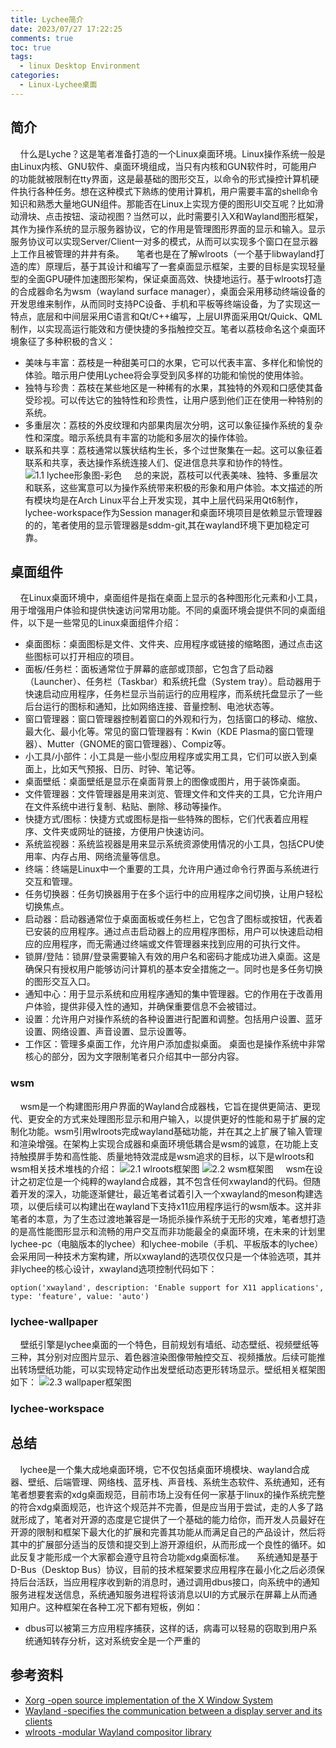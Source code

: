 ```yaml
---
title: Lychee简介
date: 2023/07/27 17:22:25
comments: true
toc: true
tags:
  - linux Desktop Environment
categories:
  - Linux-Lychee桌面
---
```


## 简介
&nbsp;&nbsp;&nbsp;&nbsp;什么是Lyche？这是笔者准备打造的一个Linux桌面环境。Linux操作系统一般是由Linux内核、GNU软件、桌面环境组成，当只有内核和GUN软件时，可能用户的功能就被限制在tty界面，这是最基础的图形交互，以命令的形式操控计算机硬件执行各种任务。想在这种模式下熟练的使用计算机，用户需要丰富的shell命令知识和熟悉大量地GUN组件。那能否在Linux上实现方便的图形UI交互呢？比如滑动滑块、点击按钮、滚动视图？当然可以，此时需要引入X和Wayland图形框架，其作为操作系统的显示服务器协议，它的作用是管理图形界面的显示和输入。显示服务协议可以实现Server/Client一对多的模式，从而可以实现多个窗口在显示器上工作且被管理的井井有条。
&nbsp;&nbsp;&nbsp;&nbsp;笔者也是在了解wlroots（一个基于libwayland打造的库）原理后，基于其设计和编写了一套桌面显示框架，主要的目标是实现轻量型的全面GPU硬件加速图形架构，保证桌面高效、快捷地运行。基于wlroots打造的合成器命名为wsm（wayland surface manager），桌面会采用移动终端设备的开发思维来制作，从而同时支持PC设备、手机和平板等终端设备，为了实现这一特点，底层和中间层采用C语言和Qt/C++编写，上层UI界面采用Qt/Quick、QML制作，以实现高运行能效和方便快捷的多指触控交互。笔者以荔枝命名这个桌面环境象征了多种积极的含义：
- 美味与丰富：荔枝是一种甜美可口的水果，它可以代表丰富、多样化和愉悦的体验。暗示用户使用Lychee将会享受到风多样的功能和愉悦的使用体验。
- 独特与珍贵：荔枝在某些地区是一种稀有的水果，其独特的外观和口感使其备受珍视。可以传达它的独特性和珍贵性，让用户感到他们正在使用一种特别的系统。
- 多重层次：荔枝的外皮纹理和内部果肉层次分明，这可以象征操作系统的复杂性和深度。暗示系统具有丰富的功能和多层次的操作体验。
- 联系和共享：荔枝通常以簇状结构生长，多个过世聚集在一起。这可以象征着联系和共享，表达操作系统连接人们、促进信息共享和协作的特性。
![1.1 lychee形象图-彩色](/img/lychee/lychee.svg)
&nbsp;&nbsp;&nbsp;&nbsp;总的来説，荔枝可以代表美味、独特、多重层次和联系，这些寓意可以为操作系统带来积极的形象和用户体验。本文描述的所有模块均是在Arch Linux平台上开发实现，其中上层代码采用Qt6制作，lychee-workspace作为Session manager和桌面环境项目是依赖显示管理器的的，笔者使用的显示管理器是sddm-git,其在wayland环境下更加稳定可靠。

## 桌面组件
&nbsp;&nbsp;&nbsp;&nbsp;在Linux桌面环境中，桌面组件是指在桌面上显示的各种图形化元素和小工具，用于增强用户体验和提供快速访问常用功能。不同的桌面环境会提供不同的桌面组件，以下是一些常见的Linux桌面组件介绍：
- 桌面图标：桌面图标是文件、文件夹、应用程序或链接的缩略图，通过点击这些图标可以打开相应的项目。
- 面板/任务栏：面板通常位于屏幕的底部或顶部，它包含了启动器（Launcher）、任务栏（Taskbar）和系统托盘（System tray）。启动器用于快速启动应用程序，任务栏显示当前运行的应用程序，而系统托盘显示了一些后台运行的图标和通知，比如网络连接、音量控制、电池状态等。
- 窗口管理器：窗口管理器控制着窗口的外观和行为，包括窗口的移动、缩放、最大化、最小化等。常见的窗口管理器有：Kwin（KDE Plasma的窗口管理器）、Mutter（GNOME的窗口管理器）、Compiz等。
- 小工具/小部件：小工具是一些小型应用程序或实用工具，它们可以嵌入到桌面上，比如天气预报、日历、时钟、笔记等。
- 桌面壁纸：桌面壁纸是显示在桌面背景上的图像或图片，用于装饰桌面。
- 文件管理器：文件管理器是用来浏览、管理文件和文件夹的工具，它允许用户在文件系统中进行复制、粘贴、删除、移动等操作。
- 快捷方式/图标：快捷方式或图标是指一些特殊的图标，它们代表着应用程序、文件夹或网址的链接，方便用户快速访问。
- 系统监视器：系统监视器是用来显示系统资源使用情况的小工具，包括CPU使用率、内存占用、网络流量等信息。
- 终端：终端是Linux中一个重要的工具，允许用户通过命令行界面与系统进行交互和管理。
- 任务切换器：任务切换器用于在多个运行中的应用程序之间切换，让用户轻松切换焦点。
- 启动器：启动器通常位于桌面面板或任务栏上，它包含了图标或按钮，代表着已安装的应用程序。通过点击启动器上的应用程序图标，用户可以快速启动相应的应用程序，而无需通过终端或文件管理器来找到应用的可执行文件。
- 锁屏/登陆：锁屏/登录需要输入有效的用户名和密码才能成功进入桌面。这是确保只有授权用户能够访问计算机的基本安全措施之一。同时也是多任务切换的图形交互入口。
- 通知中心：用于显示系统和应用程序通知的集中管理器。它的作用在于改善用户体验，提供非侵入性的通知，并确保重要信息不会被错过。
- 设置：允许用户对操作系统的各种设置进行配置和调整。包括用户设置、蓝牙设置、网络设置、声音设置、显示设置等。
- 工作区：管理多桌面工作，允许用户添加虚拟桌面。
桌面也是操作系统中非常核心的部分，因为文字限制笔者只介绍其中一部分内容。

### wsm
&nbsp;&nbsp;&nbsp;&nbsp;wsm是一个构建图形用户界面的Wayland合成器栈，它旨在提供更简洁、更现代、更安全的方式来处理图形显示和用户输入，以提供更好的性能和易于扩展的定制化功能。wsm引用wlroots完成wayland基础功能，并在其之上扩展了输入管理和渲染增强。在架构上实现合成器和桌面环境低耦合是wsm的诚意，在功能上支持触摸屏手势和高性能、质量地特效混成是wsm追求的目标，以下是wlroots和wsm相关技术堆栈的介绍：
![2.1 wlroots框架图](/img/lychee/wlroots.svg)
![2.2 wsm框架图](/img/lychee/wsm.svg)
&nbsp;&nbsp;&nbsp;&nbsp;wsm在设计之初定位是一个纯粹的wayland合成器，其不包含任何xwayland的代码。但随着开发的深入，功能逐渐健壮，最近笔者试着引入一个xwayland的meson构建选项，以便后续可以构建出在wayland下支持x11应用程序运行的wsm版本。这并非笔者的本意，为了生态过渡地兼容是一场扼杀操作系统于无形的灾难，笔者想打造的是高性能图形显示和流畅的用户交互而非功能最全的桌面环境，在未来的计划里lychee-pc（电脑版本的lychee）和lychee-mobile（手机、平板版本的lychee）会采用同一种技术方案构建，所以xwayland的选项仅仅只是一个体验选项，其并非lychee的核心设计，xwayland选项控制代码如下：
```meson
option('xwayland', description: 'Enable support for X11 applications', type: 'feature', value: 'auto')
```

### lychee-wallpaper
&nbsp;&nbsp;&nbsp;&nbsp;壁纸引擎是lychee桌面的一个特色，目前规划有墙纸、动态壁纸、视频壁纸等三种，其分别对应图片显示、着色器渲染图像带触控交互、视频播放。后续可能推出转场壁纸功能，可以实现特定动作出发壁纸动态更形转场显示。壁纸相关框架图如下：
![2.3 wallpaper框架图](/img/lychee/Lychee-wallpaper.svg)

### lychee-workspace

## 总结
&nbsp;&nbsp;&nbsp;&nbsp;lychee是一个集大成地桌面环境，它不仅包括桌面环境模块、wayland合成器、壁纸、后端管理、网络栈、蓝牙栈、声音栈、系统生态软件、系统通知，还有笔者想要套索的xdg桌面规范，目前市场上没有任何一家基于linux的操作系统完整的符合xdg桌面规范，也许这个规范并不完善，但是应当用于尝试，走的人多了路就形成了，笔者对开源的态度是它提供了一个基础的能力给你，而开发人员最好在开源的限制和框架下最大化的扩展和完善其功能从而满足自己的产品设计，然后将其中的扩展部分适当的反馈和提交到上游开源组织，从而形成一个良性的循环。如此反复才能形成一个大家都会遵守且符合功能xdg桌面标准。
&nbsp;&nbsp;&nbsp;&nbsp;系统通知是基于D-Bus（Desktop Bus）协议，目前的技术框架要求应用程序在最小化之后必须保持后台活跃，当应用程序收到新的消息时，通过调用dbus接口，向系统中的通知服务进程发送信息，系统通知服务进程将该消息以UI的方式展示在屏幕上从而通知用户。这种框架在各种工况下都有短板，例如：
- dbus可以被第三方应用程序捕获，这样的话，病毒可以轻易的窃取到用户系统通知转存分析，这对系统安全是一个严重的

## 参考资料
- [Xorg  -open source implementation of the X Window System](https://www.freedesktop.org/wiki/)
- [Wayland -specifies the communication between a display server and its clients](https://wayland.freedesktop.org/)
- [wlroots -modular Wayland compositor library](https://gitlab.freedesktop.org/wlroots)